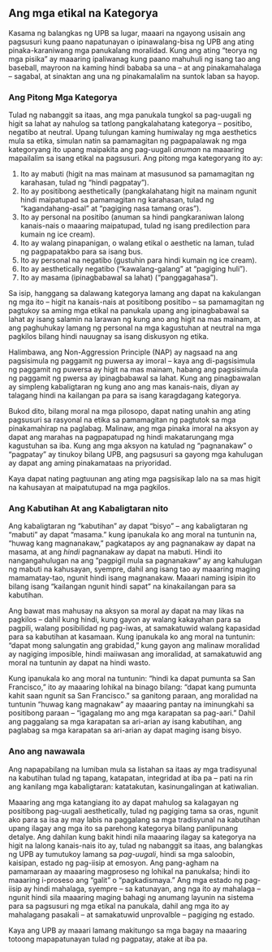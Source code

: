 ## Ang mga etikal na Kategorya

Kasama ng balangkas ng UPB sa lugar, maaari na ngayong usisain ang pagsusuri kung paano napatunayan o ipinawalang-bisa ng UPB ang ating pinaka-karaniwang mga panukalang moralidad. Kung ang ating “teorya ng mga pisika” ay maaaring ipaliwanag kung paano mahuhuli ng isang tao ang baseball, mayroon na kaming hindi bababa sa una – at ang pinakamahalaga – sagabal, at sinaktan ang una ng pinakamalalim na suntok laban sa hayop.

### Ang Pitong Mga Kategorya

Tulad ng nabanggit sa itaas, ang mga panukala tungkol sa pag-uugali ng higit sa lahat ay nahulog sa tatlong pangkalahatang kategorya – positibo, negatibo at neutral. Upang tulungan kaming humiwalay ng mga aesthetics mula sa etika, simulan natin sa pamamagitan ng pagpapalawak ng mga kategoryang ito upang maipakita ang pag-uugali *anuman* na maaaring mapailalim sa isang etikal na pagsusuri. Ang pitong mga kategoryang ito ay:

1. Ito ay mabuti (higit na mas mainam at masusunod sa pamamagitan ng karahasan, tulad ng “hindi pagpatay”).
2. Ito ay positibong aesthetically (pangkalahatang higit na mainam ngunit hindi maipatupad sa pamamagitan ng karahasan, tulad ng “kagandahang-asal” at “pagiging nasa tamang oras”).
3. Ito ay personal na positibo (anuman sa hindi pangkaraniwan lalong kanais-nais o maaaring maipatupad, tulad ng isang predilection para kumain ng ice cream).
4. Ito ay walang pinapanigan, o walang etikal o aesthetic na laman, tulad ng pagpapatakbo para sa isang bus.
5. Ito ay personal na negatibo (gustuhin para hindi kumain ng ice cream).
6. Ito ay aesthetically negatibo (“kawalang-galang” at “pagiging huli”).
7. Ito ay masama (ipinagbabawal sa lahat) (“panggagahasa”).

Sa isip, hanggang sa dalawang kategorya lamang ang dapat na kakulangan ng mga ito – higit na kanais-nais at positibong positibo – sa pamamagitan ng pagtukoy sa aming mga etikal na panukala upang ang ipinagbabawal sa lahat ay isang salamin na larawan ng kung ano ang higit na mas mainam, at ang paghuhukay lamang ng personal na mga kagustuhan at neutral na mga pagkilos bilang hindi nauugnay sa isang diskusyon ng etika.

Halimbawa, ang Non-Aggression Principle (NAP) ay nagsaad na ang pagsisimula ng paggamit ng puwersa ay imoral – kaya ang di-pagsisimula ng paggamit ng puwersa ay higit na mas mainam, habang ang pagsisimula ng paggamit ng pwersa ay ipinagbabawal sa lahat. Kung ang pinagbawalan ay simpleng kabaligtaran ng kung ano ang mas kanais-nais, diyan ay talagang hindi na kailangan pa para sa isang karagdagang kategorya.

Bukod dito, bilang moral na mga pilosopo, dapat nating unahin ang ating pagsusuri sa rasyonal na etika sa pamamagitan ng pagtutok sa mga pinakamahirap na paglabag. Malinaw, ang mga pinaka imoral na aksyon ay dapat ang marahas na pagpapatupad ng hindi makatarungang mga kagustuhan sa iba. Kung ang mga aksyon na katulad ng “pagnanakaw” o “pagpatay” ay tinukoy bilang UPB, ang pagsusuri sa gayong mga kahulugan ay dapat ang aming pinakamataas na priyoridad.

Kaya dapat nating pagtuunan ang ating mga pagsisikap lalo na sa mas higit na kahusayan at maipatutupad na mga pagkilos.

### Ang Kabutihan At ang Kabaligtaran nito

Ang kabaligtaran ng “kabutihan” ay dapat “bisyo” – ang kabaligtaran ng “mabuti” ay dapat “masama.” kung ipanukala ko ang moral na tuntunin na, “huwag kang magnanakaw,” pagkatapos ay ang pagnanakaw ay dapat na masama, at ang *hindi* pagnanakaw ay dapat na mabuti. Hindi ito nangangahulugan na ang “pagpigil mula sa pagnanakaw“ ay ang kahulugan ng mabuti na kahusayan, syempre, dahil ang isang tao ay maaaring maging mamamatay-tao, ngunit hindi isang magnanakaw. Maaari naming isipin ito bilang isang “kailangan ngunit hindi sapat” na kinakailangan para sa kabutihan.

Ang bawat mas mahusay na aksyon sa moral ay dapat na may likas na pagkilos – dahil kung hindi, kung gayon ay walang kakayahan para sa pagpili, walang posibilidad ng pag-iwas, at samakatuwid walang kapasidad para sa kabutihan at kasamaan. Kung ipanukala ko ang moral na tuntunin: “dapat mong salungatin ang grabidad,” kung gayon ang malinaw moralidad ay nagiging imposible, hindi maiiwasan ang imoralidad, at samakatuwid ang moral na tuntunin ay dapat na hindi wasto.

Kung ipanukala ko ang moral na tuntunin: “hindi ka dapat pumunta sa San Francisco,” ito ay maaaring lohikal na binago bilang: “dapat kang pumunta kahit saan ngunit sa San Francisco.” sa ganitong paraan, ang moralidad na tuntunin “huwag kang magnakaw” ay maaaring pantay na iminungkahi sa positibong paraan – “igagalang mo ang mga karapatan sa pag-aari.” Dahil ang paggalang sa mga karapatan sa ari-arian ay isang kabutihan, ang paglabag sa mga karapatan sa ari-arian ay dapat maging isang bisyo.

### Ano ang nawawala

Ang napapabilang na lumiban mula sa listahan sa itaas ay mga tradisyunal na kabutihan tulad ng tapang, katapatan, integridad at iba pa – pati na rin ang kanilang mga kabaligtaran: katatakutan, kasinungalingan at katiwalian.

Maaaring ang mga katangiang ito ay dapat mahulog sa kalagayan ng positibong pag-uugali aesthetically, tulad ng pagiging tama sa oras, ngunit ako para sa isa ay may labis na paggalang sa mga tradisyunal na kabutihan upang ilagay ang mga ito sa parehong kategorya bilang panlipunang detalye. Ang dahilan kung bakit hindi nila maaaring ilagay sa kategorya na higit na lalong kanais-nais ito ay, tulad ng nabanggit sa itaas, ang balangkas ng UPB ay tumutukoy lamang sa *pag-uugali*, hindi sa mga saloobin, kaisipan, estado ng pag-iisip at emosyon. Ang pang-agham na pamamaraan ay maaaring magproseso ng lohikal na panukalsa; hindi ito maaaring i-proseso ang “galit” o “pagkadismaya.” Ang mga estado ng pag-iisip ay hindi mahalaga, syempre – sa katunayan, ang nga ito ay mahalaga – ngunit hindi sila maaaring maging bahagi ng anumang layunin na sistema para sa pagsusuri ng mga etikal na panukala, dahil ang mga ito ay mahalagang pasakali – at samakatuwid unprovalble – pagiging ng estado.

Kaya ang UPB ay maaari lamang makitungo sa mga bagay na maaaring totoong mapapatunayan tulad ng pagpatay, atake at iba pa.